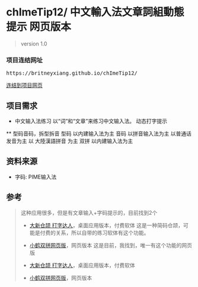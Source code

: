 # chImeTip12/ 中文輸入法文章詞組動態提示 网页版本
>  version 1.0 


### 项目连结网址
<pre>https://britneyxiang.github.io/chImeTip12/</pre>
<a href="https://britneyxiang.github.io/chImeTip12/" target="_blank">连结到项目网页</a>


## 项目需求
* 中文输入法练习
以“词”和“文章”来练习中文输入法。
动态打字提示

** 型码音码，拆型拆音
型码
  以内建输入法为主
音码
    以拼音输入法为主
    以普通话发音为主
    以 大陸漢語拼音 为主
    双拼
        以内建输入法为主

## 资料来源
* 字码: PIME输入法


## 参考
> 这种应用很多，但是有文章输入+字码提示的，目前找到2个
> * [大新仓颉 打字达人](http://www.eztyping.com.tw/)，桌面应用版本，付费软体
> 这是一种简码仓颉，可能是付费的关系，所以自带的练习软体有这个功能。
> * [小鹤双拼网页版](https://typing.sjz.io/#/keyboard)，网页版本
> 这是目前，我找到，唯一有这个功能的网页版
> 
> * [大新仓颉 打字达人](http://www.eztyping.com.tw/)，桌面应用版本，付费软体
> * [小鹤双拼网页版](https://typing.sjz.io/#/keyboard)，网页版本
